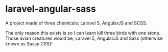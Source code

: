 # laravel-angular-sass
A project made of three chemicals; Laravel 5, AngularJS and SCSS.

The only reason this exists is so I can learn kill three birds with one stone. Those avian creatures would be; Laravel 5, AngularJS and Sass (otherwise known as Sassy CSS)!
